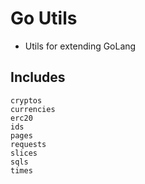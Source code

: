 # Go Utils
* Utils for extending GoLang

## Includes
```
cryptos
currencies
erc20
ids
pages
requests
slices
sqls
times
```
